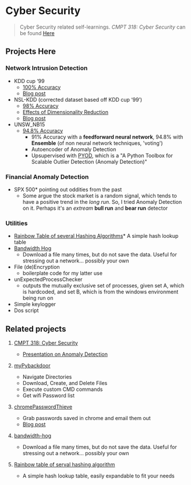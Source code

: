 # Cyber Security

> Cyber Security related self-learnings. _CMPT 318: Cyber Security_ can be found [Here](https://github.com/alik604/Classes/tree/master/CMPT318)

## Projects Here

### Network Intrusion Detection

  * KDD cup ‘99
    * [100% Accuracy](https://github.com/alik604/cyber-security/blob/master/anomalyDetection/KDD%20cup%20'99/kddcup_99_100accAchieved.ipynb)
    * [Blog post](https://medium.com/@alik604/predicting-the-nsl-kdd-data-set-with-98-accuracy-240a7a245c9d)
  * NSL-KDD (corrected dataset based off KDD cup ‘99’)
    * [98% Accuracy](https://github.com/alik604/cyber-security/blob/master/Intrusion-Detection/NSL_KDD/NSL_KDD.ipynb)
    * [Effects of Dimensionality Reduction](https://github.com/alik604/dimensionality-reduction-overview) 
    * [Blog post](https://medium.com/@alik604/dimensionality-reduction-effects-on-model-accuracy-c021f4f33a61)
  * UNSW_NB15
    * [94.8% Accuracy](https://github.com/alik604/cyber-security/blob/master/Intrusion-Detection/UNSW_NB15.ipynb)
      * 91% Accuracy with a **feedforward neural network**, 94.8% with **Ensemble** (of non neural network techniques, 'voting')
      * Autoencoder of Anomaly Detection
      * Upsupervised with [PYOD](https://github.com/yzhao062/pyod), which is a "A Python Toolbox for Scalable Outlier Detection (Anomaly Detection)"
### Financial Anomaly Detection
   * SPX 500* pointing out oddities from the past
     * Some argue the stock market is a random signal, which tends to have a positive trend in the *long run*. So, I tried Anomaly Detection on it. Perhaps it's an *extream* **bull run** and **bear run** detector

### Utilities
  * [Rainbow Table of several Hashing Algorithms](https://github.com/alik604/cyber-security/tree/master/Utilities/Rainbow-table-of-serval-hashing-algorithms)* A simple hash lookup table
  * [Bandwidth Hog](https://github.com/alik604/cyber-security/tree/master/Utilities/bandwidth-hog)
    * Download a file many times, but do not save the data. Useful for stressing out a network... possibly your own
  * File (de)Encryption
    * boilerplate code for my latter use  
  * unExpectedProcessChecker
    * outputs the mutually exclusive set of processes, given set A, which is hardcoded, and set B, which is from the windows environment being run on
  * Simple keylogger
  * Dos script

## Related projects

1. [CMPT 318: Cyber Security](https://github.com/alik604/Classes/tree/master/CMPT318)
   * [Presentation on Anomaly Detection](https://github.com/alik604/Classes/blob/master/CMPT318/CMPT_318_Presentation.pdf)
2. [myPybackdoor](https://github.com/alik604/myPybackdoor)
   * Navigate Directories
   * Download, Create, and Delete Files
   * Execute custom CMD commands
   * Get wifi Password list
3. [chromePasswordThieve](https://github.com/alik604/chromePasswordThieve)
   * Grab passwords saved in chrome and email them out
   * [Blog post](https://alik604.github.io/chromePasswordThieve/index.html)
4. [bandwidth-hog](https://github.com/alik604/bandwidth-hog)
   * Download a file many times, but do not save the data. Useful for stressing out a network... possibly your own
5. [Rainbow table of serval hashing algorithm](https://github.com/alik604/Rainbow-table-of-serval-hashing-algorithm)
   
   * A simple hash lookup table, easily expandable to fit your needs
